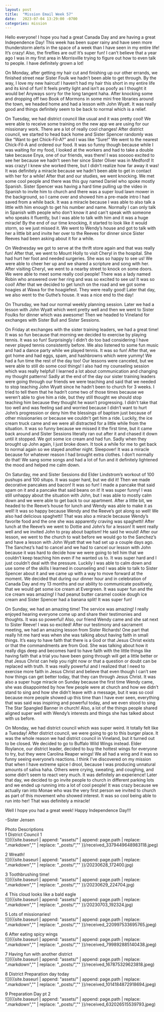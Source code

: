 ```yaml
---
layout: post
title:  "Mission Email Week 57"
date:   2023-07-04 13:29:00 -0700
categories: mission
---
```

Hello everyone! I hope you had a great Canada Day and are having a great Independence Day! This week has been super rainy and have seen more thunderstorm alerts in the space of a week than I have seen in my entire life! It’s crazy! Also, the fireflies are out! It’s super fun! I can’t believe that a year ago I was in my first area in Morrisville trying to figure out how to even talk to people. I have definitely grown a lot!

On Monday, after getting my hair cut and finishing up our other errands, we finished street near Sister Foulk we hadn’t been able to get through. By the way, I love my new haircut! I haven’t had my hair this short in my entire life and its kind of fun! It feels pretty light and isn’t as poofy as I thought it would be! Anyways sorry for the long tangent haha. After knocking some and dropping off two Book of Mormons in some mini free libraries around the town, we headed home and had a lesson with John Wyatt. It was really good and things definitely seem to be back to normal which is a relief.

On Tuesday, we had district council like usual and it was pretty cool! We were able to receive some training on the new app we are using for our missionary work. There are a lot of really cool changes! After district council, we started to head back home and Sister Spencer randomly was like “Want to get Chick-Fil-A?” and I was like “Sure!” We went to the nearest Chick-Fil-A and ordered our food. It was so funny though because while I was waiting for my food, I looked at the workers and had to take a double take because Enya, one of our friends, was there! I was sooooo excited to see her because we hadn’t seen her since Sister Oliver was in Medford! It was crazy! I knew she worked there, but I didn’t realize how far away it was! It was definitely a miracle because we hadn’t been able to get in contact with her for a while! After that and our studies, we went knocking. We met some cool people and there was this guy named Daniel who spoke mostly Spanish. Sister Spencer was having a hard time pulling up the video in Spanish to invite him to church and there was a super loud lawn mower in the background, so I came over and showed him a pre-made intro I had saved from a while back. It was a miracle because I was able to also talk a little with him enough to get his number and name. Normally I can only talk in Spanish with people who don't know it and can't speak with someone who speaks it fluently, but I was able to talk with him and it was a huge miracle! By the end of our time knocking, it started to look like it would storm, so we just missed it. We went to Wendy’s house and got to talk with her a little bit and invite her over to the Reeves for dinner since Sister Reeves had been asking about it for a while. 

On Wednesday we got to serve at the thrift store again and that was really fun! After that, we went to Mount Holly to visit Cheryl in the hospital. She had hurt her foot and needed surgeries. She was so happy to see us! We were able to cheer her up and we shared a scripture and song with her. After visiting Cheryl, we went to a nearby street to knock on some doors. We were able to meet some really cool people! There was a lady named Robin who answered over her ring and was so excited to see us! It was so cool! After that we decided to get lunch on the road and we got some hoagies at Wawa for the hoagiefest. They were really good! Later that day, we also went to the Guthe’s house. It was a nice end to the day!

On Thursday, we had our normal weekly planning session. Later we had a lesson with John Wyatt which went pretty well and then we went to Sister Foulks for dinner which was awesome! Then we headed to Vineland for exchanges with Sister Bull and Sister Sessions.

On Friday at exchanges with the sister training leaders, we had a great time! It was so fun because that morning we decided to exercise by playing tennis. It was so fun! Surprisingly I didn’t do too bad considering I have never played tennis consistently before. We also listened to some fun music and had a dance party while we played tennis. It was so fun! After that, we got home and had eggs, spam, and hashbrowns which were yummy! We had a fun time the rest of the day too! Our lessons were canceled, but we were able to still do some cool things! I also had my counseling session which was really helpful! I learned a lot about communication and changing my thought patterns! Sadly at the end of the day our sister training leaders were going through our friends we were teaching and said that we needed to stop teaching John Wyatt since he hadn’t been to church for 3 weeks. I tried to tell them that he hadn’t come two of those times because we weren’t able to give him a ride, but they still thought we should stop teaching him because they thought he wasn’t progressing. I didn’t take that too well and was feeling sad and worried because I didn’t want to hurt John’s progression or deny him the blessings of baptism just because of other missionaries or because we couldn't get him a ride. Luckily, the ice cream truck came and we were all distracted for a little while from the situation. It was so funny because we missed it the first time, but it came back around and Sister Sessions literally ran out after it and chased it down until it stopped. We got some ice cream and had fun. Sadly when they brought up John again, I just broke down. It took a while for me to get back to normal again so we stayed another night. Sleepover! It was a miracle because for whatever reason I had brought extra clothes. I don’t normally do that! We sang some songs and had a lot of fun and it definitely lightened the mood and helped me calm down.

On Saturday, me and Sister Sessions did Elder Lindstrom’s workout of 100 pushups and 100 situps. It was super hard, but we did it! Then we made decorative pancakes and bacon! It was so fun! I made a pancake that said spam on it and a pancake that said beans on it! It was super funny! I was still unhappy about the situation with John, but I was able to mostly calm down and we were able to get back to our apartment. After a little bit, we headed to the Reeve’s house for lunch and Wendy was able to make it as well! It was so happy because Wendy and the Reeve’s got along so well! We also had delicious spaghetti! That was also a miracle because Wendy’s favorite food and the one she was apparently craving was spaghetti! After lunch at the Reeve’s we went to Dottie and John’s for a lesson! It went really well and we invited John to pray about baptism! He said he would! After our lesson, we went to the church to wait before we would go to the Sanchez’s and have a lesson with John Wyatt that we had set up a couple days ago. The Sanchez’s had to cancel and we had to cancel our lesson with John because it was hard to decide how we were going to tell him that we couldn’t keep teaching him even if he wanted us to. It was super hard and I just couldn’t deal with the pressure. Luckily I was able to calm down and use some of the skills I learned in counseling and I was able to talk to Sister Spencer about it and we came up with a way to move forward at the moment. We decided that during our dinner hour and in celebration of Canada Day and my 13 months and our ability to communicate positively, that we would get some ice cream at Evergreen. It was super fun and the ice cream was amazing! I had peanut butter caramel cookie dough ice cream and Sister Spencer had a banana split! It was super fun!

On Sunday, we had an amazing time! The service was amazing! I really enjoyed hearing everyone come up and share their testimonies and thoughts. It was so powerful! Also, our friend Wendy came and she sat next to Sister Reeve! I was so excited! After our testimony and sacrament meeting, we had an amazing lesson from Sister Richards! One part that really hit me hard was when she was talking about having faith in small things. It’s easy to have faith that there is a God or that Jesus Christ exists or that the commandments are from God. She was talking about how it really digs deep and becomes hard to have faith with the little things like having faith that a trial you have been going through will get a little better or that Jesus Christ can help you right now or that a question or doubt can be replaced with truth. It was really powerful and I realized that I need to exercise more faith in Jesus Christ and believe that even though I can’t see how things can get better today, that they can through Jesus Christ. It was also a super huge miracle on Sunday because the first time Wendy came, she was disappointed by how few people were at church and how we didn’t stand to sing and how she didn’t leave with a message, but it was so cool because more people showed up this time than I have ever seen, everything that was said was inspiring and powerful today, and we even stood to sing The Star Spangled Banner in church! Also, a lot of the things people shared aligned super well with Wendy’s interests and things she has talked about with us before.

On Monday, we had district council which was super weird. It totally felt like a Tuesday! After district council, we were going to go to this burger place. It was the whole reason we had district council in Vineland, but it turned out to be closed. We decided to go to Buffalo Wild Wings instead. Elder Roylance, our district leader, decided to buy the hottest wings for everyone to try, but they were Carolina Reaper wings! We all had a wing and it was so funny seeing everyone’s reactions. I think I’ve discovered on my mission that when I have extreme spice I drool, because I was producing unnatural amounts of saliva haha. Others were crying, sweating, and coughing, and some didn’t seem to react very much. It was definitely an experience! Later that day, we decided to go invite people to church in different parking lots and we ended up running into a lot of cool people! It was crazy because we actually ran into Monae who was the very first person we invited to church as part of this movement who showed interest. It was so cool being able to run into her! That was definitely a miracle!

Well I hope you had a great week! Happy Independence Day!!!

-Sister Jensen

Photo Descriptions  
1 District Council 1    
![]({{site.baseurl | append: "assets/" | append:  page.path | replace: ".markdown","" | replace: "_posts/",""  }}/received_3379449648983118.jpeg)

2 Wreath!    
![]({{site.baseurl | append: "assets/" | append:  page.path | replace: ".markdown","" | replace: "_posts/",""  }}/20230628_172400.jpg)

3 Toothbrushing time!    
![]({{site.baseurl | append: "assets/" | append:  page.path | replace: ".markdown","" | replace: "_posts/",""  }}/20230629_224704.jpg)

4 This cloud looks like a bald eagle    
![]({{site.baseurl | append: "assets/" | append:  page.path | replace: ".markdown","" | replace: "_posts/",""  }}/20230703_192324.jpg)

5 Lots of missionaries!    
![]({{site.baseurl | append: "assets/" | append:  page.path | replace: ".markdown","" | replace: "_posts/",""  }}/received_220997533695765.jpeg)

6 After eating spicy wings    
![]({{site.baseurl | append: "assets/" | append:  page.path | replace: ".markdown","" | replace: "_posts/",""  }}/received_799892885140438.jpeg)

7 Having fun with another district    
![]({{site.baseurl | append: "assets/" | append:  page.path | replace: ".markdown","" | replace: "_posts/",""  }}/received_167875329623818.jpeg)

8 District Preparation day today    
![]({{site.baseurl | append: "assets/" | append:  page.path | replace: ".markdown","" | replace: "_posts/",""  }}/received_1014184872918694.jpeg)

9 Preparation Day pt 2    
![]({{site.baseurl | append: "assets/" | append:  page.path | replace: ".markdown","" | replace: "_posts/",""  }}/received_632026515539793.jpeg)
